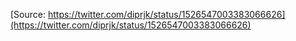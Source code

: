[Source: https://twitter.com/diprjk/status/1526547003383066626](https://twitter.com/diprjk/status/1526547003383066626)